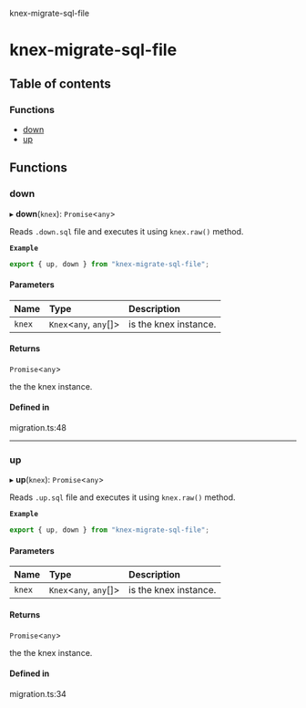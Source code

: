 knex-migrate-sql-file

# knex-migrate-sql-file

## Table of contents

### Functions

- [down](README.md#down)
- [up](README.md#up)

## Functions

### down

▸ **down**(`knex`): `Promise`<`any`\>

Reads `.down.sql` file and executes it using `knex.raw()` method.

**`Example`**

```ts
export { up, down } from "knex-migrate-sql-file";
```

#### Parameters

| Name   | Type                    | Description           |
| :----- | :---------------------- | :-------------------- |
| `knex` | `Knex`<`any`, `any`[]\> | is the knex instance. |

#### Returns

`Promise`<`any`\>

the the knex instance.

#### Defined in

migration.ts:48

---

### up

▸ **up**(`knex`): `Promise`<`any`\>

Reads `.up.sql` file and executes it using `knex.raw()` method.

**`Example`**

```ts
export { up, down } from "knex-migrate-sql-file";
```

#### Parameters

| Name   | Type                    | Description           |
| :----- | :---------------------- | :-------------------- |
| `knex` | `Knex`<`any`, `any`[]\> | is the knex instance. |

#### Returns

`Promise`<`any`\>

the the knex instance.

#### Defined in

migration.ts:34
